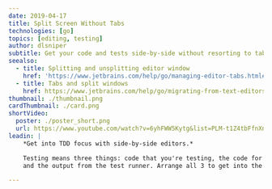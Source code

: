 ```yaml
---
date: 2019-04-17
title: Split Screen Without Tabs
technologies: [go]
topics: [editing, testing]
author: dlsniper
subtitle: Get your code and tests side-by-side without resorting to tabs.
seealso:
  - title: Splitting and unsplitting editor window
    href: 'https://www.jetbrains.com/help/go/managing-editor-tabs.html#splitting-and-unsplitting-editor-window'
  - title: Tabs and split windows
    href: https://www.jetbrains.com/help/go/migrating-from-text-editors.html#tabs_split_windows
thumbnail: ./thumbnail.png
cardThumbnail: ./card.png
shortVideo:
  poster: ./poster_short.png
  url: https://www.youtube.com/watch?v=6yhFWW5Kytg&list=PLM-t1Z4tbFfnXnghmtk6WVz10_pivOw25&index=27&t=0s
leadin: |
    *Get into TDD focus with side-by-side editors.*

    Testing means three things: code that you're testing, the code for the test,
    and the output from the test runner. Arrange all 3 to get into the testing flow.

---
```

